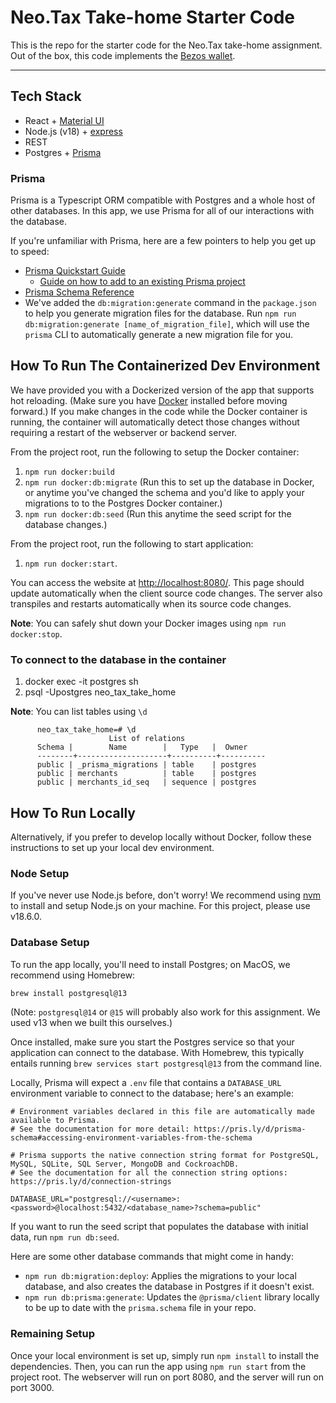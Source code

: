 # Neo.Tax Take-home Starter Code

This is the repo for the starter code for the Neo.Tax take-home assignment. Out of the box, this code implements the [Bezos wallet](https://neo-tax.notion.site/Starter-Code-Overview-Bezos-Wallet-59f7bee0d4664d69a734447cf9eaa95c?pvs=4).

---

## Tech Stack

- React + [Material UI](https://mui.com/)
- Node.js (v18) + [express](https://www.npmjs.com/package/express)
- REST
- Postgres + [Prisma](https://www.prisma.io/)

### Prisma

Prisma is a Typescript ORM compatible with Postgres and a whole host of other databases. In this app, we use Prisma for all of our interactions with the database.

If you're unfamiliar with Prisma, here are a few pointers to help you get up to speed:

- [Prisma Quickstart Guide](https://www.prisma.io/docs/getting-started/quickstart)
  - [Guide on how to add to an existing Prisma project](https://www.prisma.io/docs/getting-started/setup-prisma/add-to-existing-project/relational-databases-typescript-postgresql)
- [Prisma Schema Reference](https://www.prisma.io/docs/reference/api-reference/prisma-schema-reference)
- We've added the `db:migration:generate` command in the `package.json` to help you generate migration files for the database. Run `npm run db:migration:generate [name_of_migration_file]`, which will use the `prisma` CLI to automatically generate a new migration file for you.

## How To Run The Containerized Dev Environment

We have provided you with a Dockerized version of the app that supports hot
reloading. (Make sure you have [Docker](https://www.docker.com/) installed
before moving forward.) If you make changes in the code while the Docker
container is running, the container will automatically detect those changes
without requiring a restart of the webserver or backend server.

From the project root, run the following to setup the Docker container:

1. `npm run docker:build`
1. `npm run docker:db:migrate` (Run this to set up the database in Docker, or anytime you've changed the schema and you'd like to apply your migrations to to the Postgres Docker container.)
1. `npm run docker:db:seed` (Run this anytime the seed script for the database changes.)

From the project root, run the following to start application:

1. `npm run docker:start`.

You can access the website at [http://localhost:8080/](http://localhost:8080/). This page should update automatically when the client source code changes. The server also transpiles and restarts automatically when its source code changes.

**Note**: You can safely shut down your Docker images using `npm run docker:stop`.

### To connect to the database in the container

1. docker exec -it postgres sh
1. psql -Upostgres neo_tax_take_home

**Note**: You can list tables using `\d`

          neo_tax_take_home=# \d
                          List of relations
          Schema |        Name        |   Type   |  Owner
          --------+--------------------+----------+----------
          public | _prisma_migrations | table    | postgres
          public | merchants          | table    | postgres
          public | merchants_id_seq   | sequence | postgres

## How To Run Locally

Alternatively, if you prefer to develop locally without Docker, follow these instructions to set up your local dev environment.

### Node Setup

If you've never use Node.js before, don't worry! We recommend using
[nvm](https://github.com/nvm-sh/nvm) to install and setup Node.js on your
machine. For this project, please use v18.6.0.

### Database Setup

To run the app locally, you'll need to install Postgres; on MacOS, we recommend using Homebrew:

```bash
brew install postgresql@13
```

(Note: `postgresql@14` or `@15` will probably also work for this assignment. We used v13 when we built this ourselves.)

Once installed, make sure you start the Postgres service so that your application can connect to the database.
With Homebrew, this typically entails running `brew services start postgresql@13` from the command line.

Locally, Prisma will expect a `.env` file that contains a `DATABASE_URL` environment
variable to connect to the database; here's an example:

```
# Environment variables declared in this file are automatically made available to Prisma.
# See the documentation for more detail: https://pris.ly/d/prisma-schema#accessing-environment-variables-from-the-schema

# Prisma supports the native connection string format for PostgreSQL, MySQL, SQLite, SQL Server, MongoDB and CockroachDB.
# See the documentation for all the connection string options: https://pris.ly/d/connection-strings

DATABASE_URL="postgresql://<username>:<password>@localhost:5432/<database_name>?schema=public"
```

If you want to run the seed script that populates the database with initial
data, run `npm run db:seed`.

Here are some other database commands that might come in handy:

- `npm run db:migration:deploy`: Applies the migrations to your local database, and also creates the database in Postgres if it doesn't exist.
- `npm run db:prisma:generate`: Updates the `@prisma/client` library locally to be up to date with the `prisma.schema` file in your repo.

### Remaining Setup

Once your local environment is set up, simply run `npm install` to install the
dependencies. Then, you can run the app using `npm run start` from the project
root. The webserver will run on port 8080, and the server will run on port 3000.
